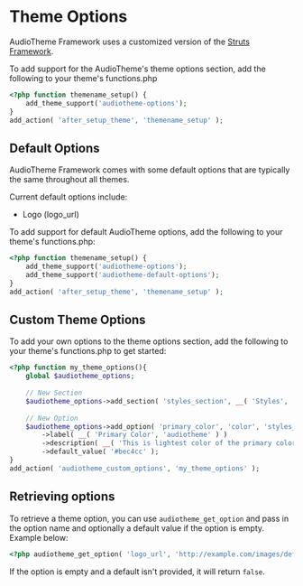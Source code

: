 # Theme Options
AudioTheme Framework uses a customized version of the [Struts Framework](https://github.com/thethemefoundry/struts).

To add support for the AudioTheme's theme options section, add the following to your theme's functions.php

```php
<?php function themename_setup() {
    add_theme_support('audiotheme-options');
}
add_action( 'after_setup_theme', 'themename_setup' );
```

## Default Options

AudioTheme Framework comes with some default options that are typically the same throughout all themes.

Current default options include:
- Logo (logo_url)
  
To add support for default AudioTheme options, add the following to your theme's functions.php:

```php
<?php function themename_setup() {
    add_theme_support('audiotheme-options');
    add_theme_support('audiotheme-default-options');
}
add_action( 'after_setup_theme', 'themename_setup' );
```

## Custom Theme Options

To add your own options to the theme options section, add the following to your theme's functions.php to get started:

```php
<?php function my_theme_options(){
    global $audiotheme_options;
    
    // New Section
    $audiotheme_options->add_section( 'styles_section', __( 'Styles', 'audiotheme' ) );
    
    // New Option
    $audiotheme_options->add_option( 'primary_color', 'color', 'styles_section' )
        ->label( __( 'Primary Color', 'audiotheme' ) )
        ->description( __( 'This is lightest color of the primary colors.', 'audiotheme' ) )
        ->default_value( '#bec4cc' );
}
add_action( 'audiotheme_custom_options', 'my_theme_options' );
```

## Retrieving options

To retrieve a theme option, you can use `audiotheme_get_option` and pass in the option name and optionally a default value if the option is empty. Example below:

```php
<?php audiotheme_get_option( 'logo_url', 'http://example.com/images/default_logo.png' )?>
```

If the option is empty and a default isn't provided, it will return `false`.